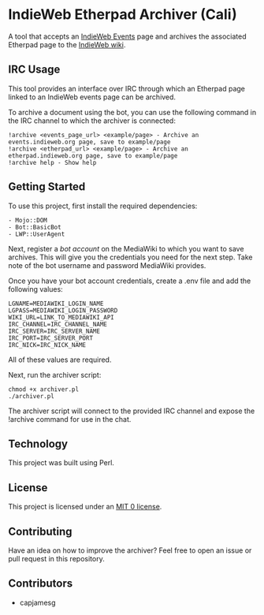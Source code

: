 # IndieWeb Etherpad Archiver (Cali)

A tool that accepts an [IndieWeb Events](https://events.indieweb.org) page and archives the associated Etherpad page to the [IndieWeb wiki](https://indieweb.org).

## IRC Usage

This tool provides an interface over IRC through which an Etherpad page linked to an IndieWeb events page can be archived.

To archive a document using the bot, you can use the following command in the IRC channel to which the archiver is connected:

```
!archive <events_page_url> <example/page> - Archive an events.indieweb.org page, save to example/page
!archive <etherpad_url> <example/page> - Archive an etherpad.indieweb.org page, save to example/page
!archive help - Show help
```

## Getting Started

To use this project, first install the required dependencies:

    - Mojo::DOM
    - Bot::BasicBot
    - LWP::UserAgent

Next, register a *bot account* on the MediaWiki to which you want to save archives. This will give you the credentials you need for the next step. Take note of the bot username and password MediaWiki provides.

Once you have your bot account credentials, create a .env file and add the following values:

    LGNAME=MEDIAWIKI_LOGIN_NAME
    LGPASS=MEDIAWIKI_LOGIN_PASSWORD
    WIKI_URL=LINK_TO_MEDIAWIKI_API
    IRC_CHANNEL=IRC_CHANNEL_NAME
    IRC_SERVER=IRC_SERVER_NAME
    IRC_PORT=IRC_SERVER_PORT
    IRC_NICK=IRC_NICK_NAME

All of these values are required.

Next, run the archiver script:

    chmod +x archiver.pl
    ./archiver.pl

The archiver script will connect to the provided IRC channel and expose the !archive command for use in the chat.

## Technology

This project was built using Perl.

## License

This project is licensed under an [MIT 0 license](LICENSE).

## Contributing

Have an idea on how to improve the archiver? Feel free to open an issue or pull request in this repository.

## Contributors

- capjamesg